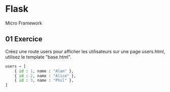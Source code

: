 # Flask

Micro Framework

## 01 Exercice 

Créez une route users pour afficher les utilisateurs sur une page users.html, utilisez le template "base.html".

```python
users = [
    { id : 1, name : "Alan" },
    { id : 2, name : "Alice" },
    { id : 3, name : "Phil" },
]
```